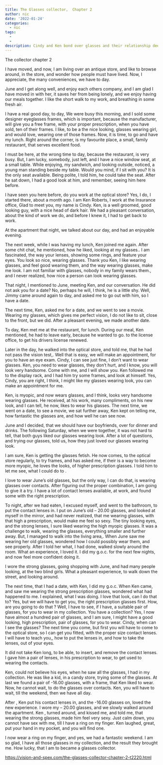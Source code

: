```yaml
---
title: The Glasses collector,  Chapter 2
author: nic
date: '2022-01-24'
categories:
  - nic
tags:
  - 
  - 
description: Cindy and Ken bond over glasses and their relationship deepens as they navigate life's challenges together.
---
```

The collector chapter 2




I have moved, and now, I am living over an antique store, and like to browse around,
in the store, and wonder how people must have lived.
Now, I appreciate, the many conveniences, we have to day.




June and I get along well, and enjoy each others company, and I am glad I have moved in with her, 
it saves her from being lonely, and we enjoy having our meals together.
I like the short walk to my work, and breathing in some fresh air.




I have a real good day, to day, 
We were busy this morning, and I sold some designer eyeglasses frames, which is important, because the manufacturer,
will give you a free frame, with your proper prescription, when you have sold, ten of their frames.
I like, to be a the nice looking, glasses wearing girl, and would love, wearing one of those frames.
Now, it is time, to go and have my lunch.
Right around the corner, is my favourite place, a small, family restaurant, that serves excellent food.




I must be here, at the wrong time to day, because the restaurant, is very busy.
But, I am lucky, somebody, just left, and I have a nice window seat, at a small table.
While enjoying, my sandwich, and looking outside, noticed, a young man standing beside my table.
Would you mind, if I sit with you? It is the only seat available.
Being polite, I told him, he could take the seat.
After he sat down, I had a good look at him, and remember, seeing him here before.




I have seen you here before, do you work at the optical store?
Yes, I do, I started there, about a month ago.
I am Ken Roberts, I work at the Insurance office,
Glad to meet you, my name is Cindy.
Ken, is a well groomed, good looking guy, with a nice head of dark hair.
We had a pleasant conversation, about the kind of work we do, and before I knew it,
I had to get back to work.




At the apartment that night, we talked about our day, and had an enjoyable evening.




The next week, while I was having my lunch, Ken joined me again.
After some chit chat, he mentioned, how he liked, looking at my glasses..
I am fascinated, the way your lenses, showing some rings, and feature your eyes.
You look so nice, wearing glasses.
Thank you Ken, I like wearing glasses, and feel good wearing them, and the way wearing glasses, make me look.
I am not familiar with glasses, nobody in my family wears them., and I never realized, 
how nice a person can look wearing glasses.




That night, I mentioned to June, meeting Ken, and our conversation.
He did not ask you for a date?
No, perhaps he will, I think, he is a little shy.
Well, Jimmy came around again to day, and asked me to go out with him, so I have a date.




The next time, Ken, asked me for a date, and we went to see a movie.
Wearing my glasses, which gives me perfect vision, I do not like to sit, close to the front, but we did.
After a pleasant evening, we made another date.




To day, Ken met me at the restaurant, for lunch.
During our meal, Ken mentioned, he had to leave early, because he wanted to go. 
to the license office, to get his drivers license renewed.




Later in the day, he walked into the optical store, and told me, that he had not pass the vision test,.
Well that is easy, we will make an appointment, for you to have an eye exam.
Cindy, I can see just fine, I don’t want to wear glasses.
Ken, you need to wear glasses, they don’t hurt, and I know, you will look very handsome.
Come with me, and I will show you.
Ken followed me to the display rack, and I had him try some frames, and look at himself.
Yes, Cindy, you are right, I think, I might like my glasses wearing look, 
you can make an appointment for me.




Ken, is myopic, and now wears glasses, and I think, looks very handsome wearing glasses.
He received, at his work, many compliments, on his new look, and I can tell, he now, likes to wear his glasses.
The next time, we went on a date, to see a movie, we sat further away,
Ken kept on telling me, how fantastic the glasses are, and how well he can see now.




June and I decided, that we should have our boyfriends, over for dinner and drinks.
The following Saturday, when we were together, it was not hard to tell, that both guys liked our glasses wearing look.
After a lot of questions, and trying our glasses, told us, how they just loved our glasses wearing look.






I am sure, Ken is getting the glasses fetish.
He now comes, to the optical store regularly, to try frames, and has asked me, 
if their is a way to become more myopic, he loves the looks, of higher prescription glasses.
I told him to let me see, what I could do to .




I love to wear June’s old glasses, but the only way, I can do that, is wearing glasses over contacts.
After figuring out the proper combination, I am going to give it a try.
I have a lot of contact lenses available, at work, and found some with the right prescription.




To night, after we had eaten, I excused myself, and went to the bathroom, to put the contact lenses in.
I put on June’s old – 20.00 glasses, and looked at myself in the mirror, and had never realized,
that me wearing glasses, with that high a prescription, would make me feel so sexy.
The tiny looking eyes, and the strong lenses, I sure liked wearing the high myopic glasses.
It was a challenge to walk, wearing the glasses, everything smaller and further away.
But, I managed to walk into the living area,.
When June saw me wearing her old glasses, wondered how I could possibly wear them, and see properly.
After I told her what, I had done, walked slowly around the room.
What an experience, I loved it.
I did my g.o.c. for the next few nights, and now feel more confident doing it.




I wore the strong glasses, going shopping with June, and had many people looking, at the two blind girls.
What a pleasant experience, to walk down the street, and looking around.




The next time, that I had a date, with Ken, I did my g.o.c.
When Ken came, and saw me wearing the strong prescription glasses, wondered what had happened to me.
I explained, what I was doing.
I love that look, can I do that to? 
Yes, but we will have to get you, the right prescription glasses first.
How, are you going to do that ?
Well, I have to see, if I have, a suitable pair of glasses, for you to wear in my collection.
You have a collection?
Yes, I now have almost a hundred pair of glasses, and I am sure, I might have a good looking,
high prescription, pair of glasses, for you to wear.
Cindy, when can I see the glasses?
The next time you come, but first you will have to come to the optical store, 
so I can get you fitted, with the proper size contact lenses.
I will have to teach you,, how to put the lenses in, and how to take the lenses, out of your eyes.


It did not take Ken long, to be able, to insert, and remove the contact lenses.
I gave him a pair of lenses, in his prescription to wear, to get used to wearing the contacts.




Ken, could not believe his eyes, when he saw all the glasses, I had in my collection.
He was like a kid, in a candy store, trying some of the glasses.
At last we found a pair of -16.00 glasses, with a frame, that Ken liked to wear.
Now, he cannot wait, to do the glasses over contacts.
Ken, you will have to wait, till the weekend, then we have all day.




After , Ken put his contact lenses in, and the -16.00 glasses on, loved the new experience.
I wore my – 20.00 glasses, and we slowly walked around the apartment.
Ken , turned around, and kissed me, and told me, that wearing the strong glasses, made him feel very sexy.
Just calm down, you cannot have sex with me, till I have a ring on my finger.
Ken laughed, great, put your hand in my pocket, and you will find one.




I now wear a ring on my finger, and yes, we had a fantastic weekend.
I am so glad, I have all those glasses in my collection, and the result they brought me.
How lucky, that I am to became a glasses collector.

https://vision-and-spex.com/the-glasses-collector-chapter-2-t2220.html